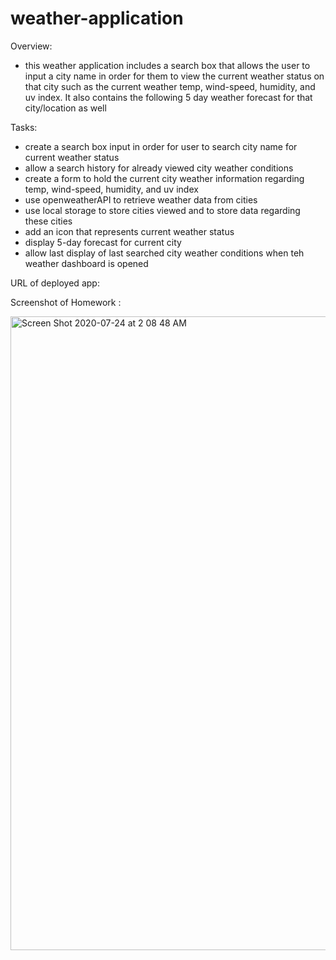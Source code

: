 # weather-application

Overview: 

- this weather application includes a search box that allows the user to input a city name in order for them to view the current weather status on that city such as the current weather temp, wind-speed, humidity, and uv index. It also contains the following 5 day weather forecast for that city/location as well 

Tasks:

- create a search box input in order for user to search city name for current weather status
- allow a search history for already viewed city weather conditions
- create a form to hold the current city weather information regarding temp, wind-speed, humidity, and uv index
- use openweatherAPI to retrieve weather data from cities 
- use local storage to store cities viewed and to store data regarding these cities 
- add an icon that represents current weather status 
- display 5-day forecast for current city 
- allow last display of last searched city weather conditions when teh weather dashboard is opened 


URL of deployed app: 


Screenshot of Homework : 

<img width="1014" alt="Screen Shot 2020-07-24 at 2 08 48 AM" src="https://user-images.githubusercontent.com/65522080/88365001-a952a700-cd52-11ea-9391-c49283e72cc4.png">
